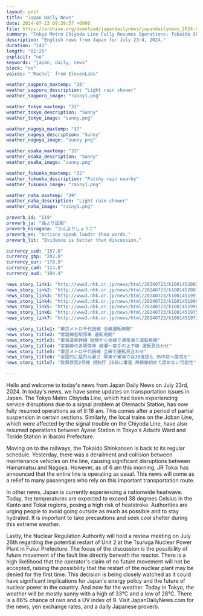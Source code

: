```yaml
---
layout: post
title: "Japan Daily News"
date: 2024-07-23 09:39:57 +0900
file: https://archive.org/download/japandailynews/japandailynews_2024-07-23.mp3
summary: "Tokyo Metro Chiyoda Line Fully Resumes Operations; Tokaido Shinkansen Returns to Normal Schedule, & more…"
description: "English news from Japan for July 23rd, 2024."
duration: "145"
length: "02:25"
explicit: "no"
keywords: "japan, daily, news"
block: "no"
voices: "'Rachel' from ElevenLabs"

weather_sapporo_maxtemp: "26"
weather_sapporo_description: "Light rain shower"
weather_sapporo_image: "rainy1.png"

weather_tokyo_maxtemp: "33"
weather_tokyo_description: "Sunny"
weather_tokyo_image: "sunny.png"

weather_nagoya_maxtemp: "37"
weather_nagoya_description: "Sunny"
weather_nagoya_image: "sunny.png"

weather_osaka_maxtemp: "33"
weather_osaka_description: "Sunny"
weather_osaka_image: "sunny.png"

weather_fukuoka_maxtemp: "32"
weather_fukuoka_description: "Patchy rain nearby"
weather_fukuoka_image: "rainy1.png"

weather_naha_maxtemp: "29"
weather_naha_description: "Light rain shower"
weather_naha_image: "rainy1.png"

proverb_id: "119"
proverb_ja: "論より証拠"
proverb_hiragana: "ろんよりしょうこ"
proverb_en: "Actions speak louder than words."
proverb_lit: "Evidence is better than discussion."

currency_usd: "157.0"
currency_gbp: "202.8"
currency_eur: "170.9"
currency_cad: "114.0"
currency_aud: "104.4"

news_story_link1: "http://www3.nhk.or.jp/news/html/20240723/k10014520021000.html"
news_story_link2: "http://www3.nhk.or.jp/news/html/20240723/k10014520011000.html"
news_story_link3: "http://www3.nhk.or.jp/news/html/20240723/k10014519911000.html"
news_story_link4: "http://www3.nhk.or.jp/news/html/20240723/k10014519991000.html"
news_story_link5: "http://www3.nhk.or.jp/news/html/20240723/k10014519981000.html"
news_story_link6: "http://www3.nhk.or.jp/news/html/20240723/k10014519751000.html"
news_story_link7: "http://www3.nhk.or.jp/news/html/20240723/k10014519731000.html"

news_story_title1: "東京メトロ千代田線 全線運転再開"
news_story_title2: "常磐線各駅停車 運転再開"
news_story_title3: "東海道新幹線 始発から全線で通常通り運転再開"
news_story_title4: "常磐線の各駅停車 綾瀬～取手の上下線 運転見合わせ"
news_story_title5: "東京メトロ千代田線 全線で運転見合わせ"
news_story_title6: "全国的に猛烈な暑さ 関東や東海では38度超も 熱中症へ警戒を"
news_story_title7: "敦賀原発2号機 規制庁 26日に審査 再稼働初めて認めない可能性"

---
```


Hello and welcome to today's news from Japan Daily News on July 23rd, 2024. In today's news, we have some updates on transportation issues in Japan. The Tokyo Metro Chiyoda Line, which had been experiencing service disruptions due to a signal problem at Otemachi Station, has now fully resumed operations as of 8:18 am. This comes after a period of partial suspension in certain sections. Similarly, the local trains on the Joban Line, which were affected by the signal trouble on the Chiyoda Line, have also resumed operations between Ayase Station in Tokyo's Adachi Ward and Toride Station in Ibaraki Prefecture.

Moving on to the railways, the Tokaido Shinkansen is back to its regular schedule. Yesterday, there was a derailment and collision between maintenance vehicles on the line, causing significant disruptions between Hamamatsu and Nagoya. However, as of 6 am this morning, JR Tokai has announced that the entire line is operating as usual. This news will come as a relief to many passengers who rely on this important transportation route.

In other news, Japan is currently experiencing a nationwide heatwave. Today, the temperatures are expected to exceed 38 degrees Celsius in the Kanto and Tokai regions, posing a high risk of heatstroke. Authorities are urging people to avoid going outside as much as possible and to stay hydrated. It is important to take precautions and seek cool shelter during this extreme weather.

Lastly, the Nuclear Regulation Authority will hold a review meeting on July 26th regarding the potential restart of Unit 2 at the Tsuruga Nuclear Power Plant in Fukui Prefecture. The focus of the discussion is the possibility of future movement of the fault line directly beneath the reactor. There is a high likelihood that the operator's claim of no future movement will not be accepted, raising the possibility that the restart of the nuclear plant may be denied for the first time. This decision is being closely watched as it could have significant implications for Japan's energy policy and the future of nuclear power in the country. And now for the weather. Today in Tokyo, the weather will be mostly sunny with a high of 33°C and a low of 28°C. There is a 86% chance of rain and a UV index of 9.  Visit JapanDailyNews.com for the news, yen exchange rates, and a daily Japanese proverb.
